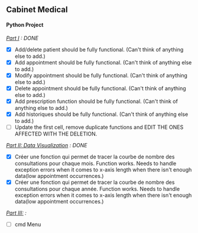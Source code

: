 ## Cabinet Medical
#### Python Project
_<ins>Part I</ins> : DONE_ 
- [x] Add/delete patient should be fully functional. (Can't think of anything else to add.)
- [x] Add appointment should be fully functional. (Can't think of anything else to add.)
- [x] Modify appointment should be fully functional. (Can't think of anything else to add.)
- [x] Delete appointment should be fully functional. (Can't think of anything else to add.)
- [x] Add prescription function should be fully functional. (Can't think of anything else to add.)
- [x] Add historiques should be fully functional. (Can't think of anything else to add.)
- [ ] Update the first cell, remove duplicate functions and EDIT THE ONES AFFECTED WITH THE DELETION.

_<ins>Part II: Data Visualization</ins> : DONE_
- [x] Créer une fonction qui permet de tracer la courbe de nombre des consultations pour
chaque mois. Function works. Needs to handle exception errors when it comes to x-axis length when there isn't enough data(low appointment occurrences.)
- [x] Créer une fonction qui permet de tracer la courbe de nombre des consultations pour
chaque année. Function works. Needs to handle exception errors when it comes to x-axis length when there isn't enough data(low appointment occurrences.)

_<ins>Part III:</ins> :_
- [ ] cmd Menu



 
